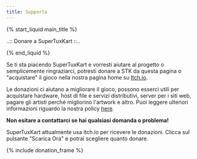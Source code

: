 ```yaml
---
title: Supporta
---
```

{% start_liquid main_title %}

..:: Donare a SuperTuxKart ::..

{% end_liquid %}

Se ti sta piacendo SuperTuxKart e vorresti aiutare al progetto o semplicemente ringraziarci, potresti donare a STK da questa pagina o "acquistare" il gioco nella nostra pagina home su [Itch.io](https://supertuxkart.itch.io/supertuxkart).

Le donazioni ci aiutano a migliorare il gioco, possono esserci utili per acquistare hardware, host di file e servizi distributivi, server per i siti web, pagare gli artisti perché migliorino l'artwork e altro. Puoi leggere ulteriori informazioni riguardo la nostra policy [here](Donation_Policy).

**Non esitare a contattarci se hai qualsiasi domanda o problema!**

SuperTuxKart attualmente usa itch.io per ricevere le donazioni. Clicca sul pulsante "Scarica Ora" e potrai scegliere quanto donare.

{% include donation_frame %}
